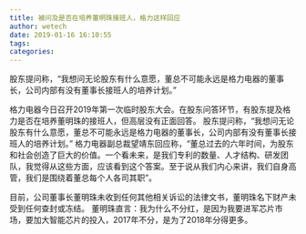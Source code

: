 ```yaml
---
title: 被问及是否在培养董明珠接班人，格力这样回应
author: wetech
date: 2019-01-16 16:10:55
tags: 
categories: 
---
```

股东提问称，“我想问无论股东有什么意愿，董总不可能永远是格力电器的董事长，公司内部有没有董事长接班人的培养计划。”
<!-- more -->
格力电器今日召开2019年第一次临时股东大会。在股东问答环节，有股东提及格力是否在培养董明珠的接班人，但高层没有正面回答。
股东提问称，“我想问无论股东有什么意愿，董总不可能永远是格力电器的董事长，公司内部有没有董事长接班人的培养计划。”
格力电器副总裁望靖东回应称，“董总过去的六年时间，为股东和社会创造了巨大的价值。一个看未来，是我们专利的数量、人才结构、研发团队，我觉得从这些方面，应该看到这个答案。至于说从我们内心来讲，我们自身高管，我们是围绕着董总每个人各司其职”。
 
 
 
目前，公司董事长董明珠未收到任何其他相关诉讼的法律文书，董明珠名下财产未受到任何查封或冻结。
董明珠直言：我为什么不分红，是因为我要进军芯片市场，要加大智能芯片的投入，2017年不分，是为了2018年分得更多。
